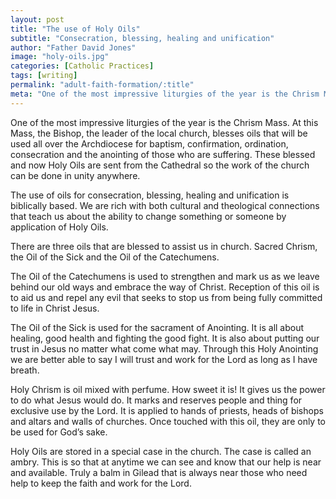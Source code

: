 ```yaml
---
layout: post
title: "The use of Holy Oils"
subtitle: "Consecration, blessing, healing and unification"
author: "Father David Jones"
image: "holy-oils.jpg"
categories: [Catholic Practices]
tags: [writing]
permalink: "adult-faith-formation/:title"
meta: "One of the most impressive liturgies of the year is the Chrism Mass. At this Mass, the Bishop, the leader of the local church, blesses oils that will be used all over the Archdiocese for baptism, confirmation, ordination, consecration and the anointing of those who are suffering. These blessed and now Holy Oils are sent from the Cathedral so the work of the church can be done in unity anywhere."
---
```

One of the most impressive liturgies of the year is the Chrism Mass. At this Mass, the Bishop, the leader of the local church, blesses oils that will be used all over the Archdiocese for baptism, confirmation, ordination, consecration and the anointing of those who are suffering. These blessed and now Holy Oils are sent from the Cathedral so the work of the church can be done in unity anywhere.
<!--more-->

The use of oils for consecration, blessing, healing and unification is biblically based. We are rich with both cultural and theological connections that teach us about the ability to change something or someone by application of Holy Oils.

There are three oils that are blessed to assist us in church. Sacred Chrism, the Oil of the Sick and the Oil of the Catechumens.

The Oil of the Catechumens is used to strengthen and mark us as we leave behind our old ways and embrace the way of Christ. Reception of this oil is to aid us and repel any evil that seeks to stop us from being fully committed to life in Christ Jesus.

The Oil of the Sick is used for the sacrament of Anointing. It is all about healing, good health and fighting the good fight. It is also about putting our trust in Jesus no matter what come what may. Through this Holy Anointing we are better able to say I will trust and work for the Lord as long as I have breath.

Holy Chrism is oil mixed with perfume. How sweet it is! It gives us the power to do what Jesus would do. It marks and reserves people and thing for exclusive use by the Lord. It is applied to hands of priests, heads of bishops and altars and walls of churches. Once touched with this oil, they are only to be used for God’s sake.

Holy Oils are stored in a special case in the church. The case is called an ambry. This is so that at anytime we can see and know that our help is near and available. Truly a balm in Gilead that is always near those who need help to keep the faith and work for the Lord.